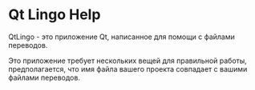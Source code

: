# Qt Lingo Help

QtLingo - это приложение Qt, написанное для помощи с файлами переводов.

Это приложение требует нескольких вещей для правильной работы,
предполагается, что имя файла вашего проекта совпадает с вашими файлами переводов.